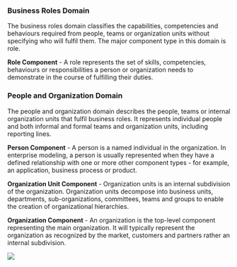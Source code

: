 ### Business Roles Domain
The business roles domain classifies the capabilities, competencies and behaviours required from people, teams or organization units without specifying who will fulfil them. The major component type in this domain is role.

**Role Component** - A role represents the set of skills, competencies, behaviours or responsibilities a person or organization needs to demonstrate in the course of fulfilling their duties.

### People and Organization Domain
The people and organization domain describes the people, teams or internal organization units that fulfil business roles. It represents individual people and both informal and formal teams and organization units, including reporting lines.

**Person Component** - A person is a named individual in the organization. In enterprise modeling, a person is usually represented when they have a defined relationship with one or more other component types - for example, an application, business process or product.

**Organization Unit Component** - Organization units is an internal subdivision of the organization. Organization units decompose into business units, departments, sub-organizations, committees, teams and groups to enable the creation of organizational hierarchies.

**Organization Component** - An organization is the top-level component representing the main organization. It will typically represent the organization as recognized by the market, customers and partners rather an internal subdivision.

![](Pasted%20image%2020231101132925.png)
